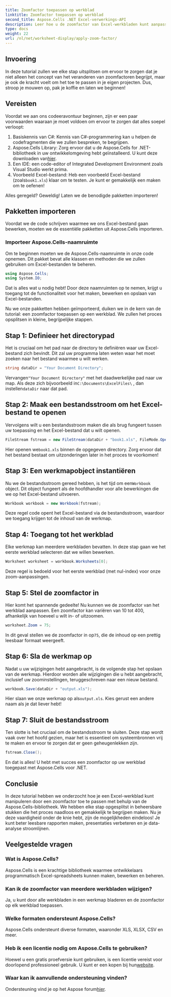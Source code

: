 ```yaml
---
title: Zoomfactor toepassen op werkblad
linktitle: Zoomfactor toepassen op werkblad
second_title: Aspose.Cells .NET Excel-verwerkings-API
description: Leer hoe u de zoomfactor van Excel-werkbladen kunt aanpassen met Aspose.Cells voor .NET. Stapsgewijze handleiding voor verbeterde leesbaarheid en gegevenspresentatie.
type: docs
weight: 22
url: /nl/net/worksheet-display/apply-zoom-factor/
---
```

## Invoering

In deze tutorial zullen we elke stap uitsplitsen om ervoor te zorgen dat je niet alleen het concept van het veranderen van zoomfactoren begrijpt, maar je ook de kracht voelt om het toe te passen in je eigen projecten. Dus, stroop je mouwen op, pak je koffie en laten we beginnen!

## Vereisten

Voordat we aan ons codeeravontuur beginnen, zijn er een paar voorwaarden waaraan je moet voldoen om ervoor te zorgen dat alles soepel verloopt:

1. Basiskennis van C#: Kennis van C#-programmering kan u helpen de codefragmenten die we zullen bespreken, te begrijpen.
2. Aspose.Cells Library: Zorg ervoor dat u de Aspose.Cells for .NET-bibliotheek in uw ontwikkelomgeving hebt geïnstalleerd. U kunt deze downloaden van[hier](https://releases.aspose.com/cells/net/).
3. Een IDE: een code-editor of Integrated Development Environment zoals Visual Studio werkt prima.
4.  Voorbeeld Excel-bestand: Heb een voorbeeld Excel-bestand (zoals`book1.xls`) klaar om te testen. Je kunt er gemakkelijk een maken om te oefenen!

Alles geregeld? Geweldig! Laten we de benodigde pakketten importeren!

## Pakketten importeren

Voordat we de code schrijven waarmee we ons Excel-bestand gaan bewerken, moeten we de essentiële pakketten uit Aspose.Cells importeren. 

### Importeer Aspose.Cells-naamruimte

Om te beginnen moeten we de Aspose.Cells-naamruimte in onze code opnemen. Dit pakket bevat alle klassen en methoden die we zullen gebruiken om Excel-bestanden te beheren.

```csharp
using Aspose.Cells;
using System.IO;
```

Dat is alles wat u nodig hebt! Door deze naamruimten op te nemen, krijgt u toegang tot de functionaliteit voor het maken, bewerken en opslaan van Excel-bestanden.

Nu we onze pakketten hebben geïmporteerd, duiken we in de kern van de tutorial: een zoomfactor toepassen op een werkblad. We zullen het proces opsplitsen in kleine, begrijpelijke stappen.

## Stap 1: Definieer het directorypad

Het is cruciaal om het pad naar de directory te definiëren waar uw Excel-bestand zich bevindt. Dit zal uw programma laten weten waar het moet zoeken naar het bestand waarmee u wilt werken.

```csharp
string dataDir = "Your Document Directory";
```

 Vervangen`"Your Document Directory"` met het daadwerkelijke pad naar uw map. Als deze zich bijvoorbeeld in`C:\Documents\ExcelFiles\` , dan instellen`dataDir` naar dat pad.

## Stap 2: Maak een bestandsstroom om het Excel-bestand te openen

Vervolgens wilt u een bestandsstroom maken die als brug fungeert tussen uw toepassing en het Excel-bestand dat u wilt openen.

```csharp
FileStream fstream = new FileStream(dataDir + "book1.xls", FileMode.Open);
```

 Hier openen we`book1.xls` binnen de opgegeven directory. Zorg ervoor dat het bestand bestaat om uitzonderingen later in het proces te voorkomen!

## Stap 3: Een werkmapobject instantiëren

 Nu we de bestandsstroom gereed hebben, is het tijd om een`Workbook` object. Dit object fungeert als de hoofdhandler voor alle bewerkingen die we op het Excel-bestand uitvoeren.

```csharp
Workbook workbook = new Workbook(fstream);
```

Deze regel code opent het Excel-bestand via de bestandsstroom, waardoor we toegang krijgen tot de inhoud van de werkmap.

## Stap 4: Toegang tot het werkblad

Elke werkmap kan meerdere werkbladen bevatten. In deze stap gaan we het eerste werkblad selecteren dat we willen bewerken.

```csharp
Worksheet worksheet = workbook.Worksheets[0];
```

Deze regel is bedoeld voor het eerste werkblad (met nul-index) voor onze zoom-aanpassingen.

## Stap 5: Stel de zoomfactor in

Hier komt het spannende gedeelte! Nu kunnen we de zoomfactor van het werkblad aanpassen. Een zoomfactor kan variëren van 10 tot 400, afhankelijk van hoeveel u wilt in- of uitzoomen.

```csharp
worksheet.Zoom = 75;
```

 In dit geval stellen we de zoomfactor in op`75`, die de inhoud op een prettig leesbaar formaat weergeeft.

## Stap 6: Sla de werkmap op

Nadat u uw wijzigingen hebt aangebracht, is de volgende stap het opslaan van de werkmap. Hierdoor worden alle wijzigingen die u hebt aangebracht, inclusief uw zoominstellingen, teruggeschreven naar een nieuw bestand.

```csharp
workbook.Save(dataDir + "output.xls");
```

 Hier slaan we onze werkmap op als`output.xls`. Kies gerust een andere naam als je dat liever hebt!

## Stap 7: Sluit de bestandsstroom

Ten slotte is het cruciaal om de bestandsstroom te sluiten. Deze stap wordt vaak over het hoofd gezien, maar het is essentieel om systeembronnen vrij te maken en ervoor te zorgen dat er geen geheugenlekken zijn.

```csharp
fstream.Close();
```

En dat is alles! U hebt met succes een zoomfactor op uw werkblad toegepast met Aspose.Cells voor .NET. 

## Conclusie

In deze tutorial hebben we onderzocht hoe je een Excel-werkblad kunt manipuleren door een zoomfactor toe te passen met behulp van de Aspose.Cells-bibliotheek. We hebben elke stap opgesplitst in beheersbare stukken die het proces naadloos en gemakkelijk te begrijpen maken. Nu je deze vaardigheid onder de knie hebt, zijn de mogelijkheden eindeloos! Je kunt beter leesbare rapporten maken, presentaties verbeteren en je data-analyse stroomlijnen.

## Veelgestelde vragen

### Wat is Aspose.Cells?  
Aspose.Cells is een krachtige bibliotheek waarmee ontwikkelaars programmatisch Excel-spreadsheets kunnen maken, bewerken en beheren.

### Kan ik de zoomfactor van meerdere werkbladen wijzigen?  
Ja, u kunt door alle werkbladen in een werkmap bladeren en de zoomfactor op elk werkblad toepassen.

### Welke formaten ondersteunt Aspose.Cells?  
Aspose.Cells ondersteunt diverse formaten, waaronder XLS, XLSX, CSV en meer.

### Heb ik een licentie nodig om Aspose.Cells te gebruiken?  
 Hoewel u een gratis proefversie kunt gebruiken, is een licentie vereist voor doorlopend professioneel gebruik. U kunt er een kopen bij hun[website](https://purchase.aspose.com/buy).

### Waar kan ik aanvullende ondersteuning vinden?  
 Ondersteuning vind je op het Aspose forum[hier](https://forum.aspose.com/c/cells/9).

